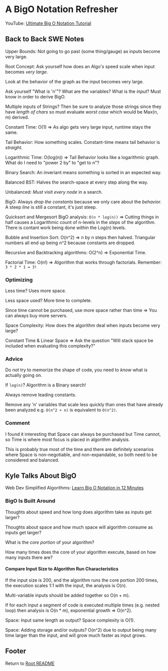 # A BigO Notation Refresher

YouTube: [Ultimate Big O Notation Tutorial](https://www.youtube.com/watch?v=waPQP2TDOGE&ab_channel=BackToBackSWE)

## Back to Back SWE Notes

Upper Bounds: Not going to go past (some thing/gauge) as inputs become very large.

Root Concept: Ask yourself how does an Algo's speed scale when input becomes *very large*.

Look at the behavior of the graph as the input becomes very large.

Ask yourself "What is 'n'"? What are the variables? What is the *input*? Must know in order to derive BigO.

Multiple inputs of Strings? Then be sure to analyze those strings since they have *length of chars* so must evaluate *worst case* which would be Max(n, m) derived.

Constant Time: O(1) => As algo gets very large input, runtime stays the same.

Tail Behavior: How something scales. Constant-time means tail behavior is *straight*.

Logarithmic Time: O(log(n)) => Tail Behavior looks like a logarithmic graph. What do I need to "power 2 by" to "get to n"?

Binary Search: An inveriant means something is sorted in an expected way.

Balanced BST: Halves the search-space at every step along the way.

Unbalanced: *Must* visit *every node* in a search.

BigO: Always *drop the constants* because we only care about the *behavior*. A steep *line* is still a constant, it's just steep.

Quicksort and Mergesort BigO analysis: `O(n * log(n))` => Cutting things in half causes a Logarithmic count of n-levels in the *steps* of the algorithm. There is contant work being done within the Log(n) levels.

Bubble and Insertion Sort: O(n^2) => n by n steps then halved. Triangular numbers all end up being n^2 because constants are dropped.

Recursive and Backtracking algorithms: O(2^n) => Exponential Time.

Factorial Time: O(n!) => Algorithm that works through factorials. Remember: `3 * 2 * 1 = 3!`

### Optimizing

Less time? Uses more space.

Less space used? More time to complete.

Since time cannot be purchased, use more space rather than time => You can always buy more servers.

Space Complexity: How does the algorithm deal when inputs become very large?

Constant Time & Linear Space => Ask the question "Will stack space be included when evaluating this complexity?"

### Advice

Do not try to memorize the shape of code, you need to *know* what is actually going on.

If `log(n)`? Algorithm is a Binary search!

Always remove leading constants.

Remove any 'n' variables that scale less quickly than ones that have already been analyzed e.g. `O(n^2 + n)` is equivalent to `O(n^2)`.

### Comment

I found it interesting that Space can always be purchased but Time cannot, so Time is where most focus is placed in algorithm analysis.

This is probably true most of the time and there are definitely scenarios where Space is non-negotiable, and non-expandable, so both need to be considered and balanced.

## Kyle Talks About BigO

Web Dev Simplified Algorithms: [Learn Big O Notation in 12 Minutes](https://www.youtube.com/watch?v=itn09C2ZB9Y&ab_channel=WebDevSimplified)

### BigO Is Built Around

Thoughts about speed and how long does algorithm take as inputs get larger?

Thoughts about space and how much space will algorithm consume as inputs get larger?

What is the *core portion* of your algorithm?

How many times does the core of your algorithm execute, based on how many inputs there are?

#### Compare Input Size to Algorithm Run Characteristics

If the input size is 200, and the algorithm runs the core portion 200 times, the execution scales 1:1 with the input, the analysis is O(n).

Multi-variable inputs should be added together so O(n + m).

If for each input a segment of code is executed multiple times (e.g. nested loop) then analysis is O(n * m), exponential growth => O(n^2).

Space: Input same length as output? Space complexity is O(1).

Space: Adding storage and/or outputs? O(n^2) due to output being many time larger than the input, and will grow much faster as input grows.

## Footer

Return to [Root README](../README.html)
